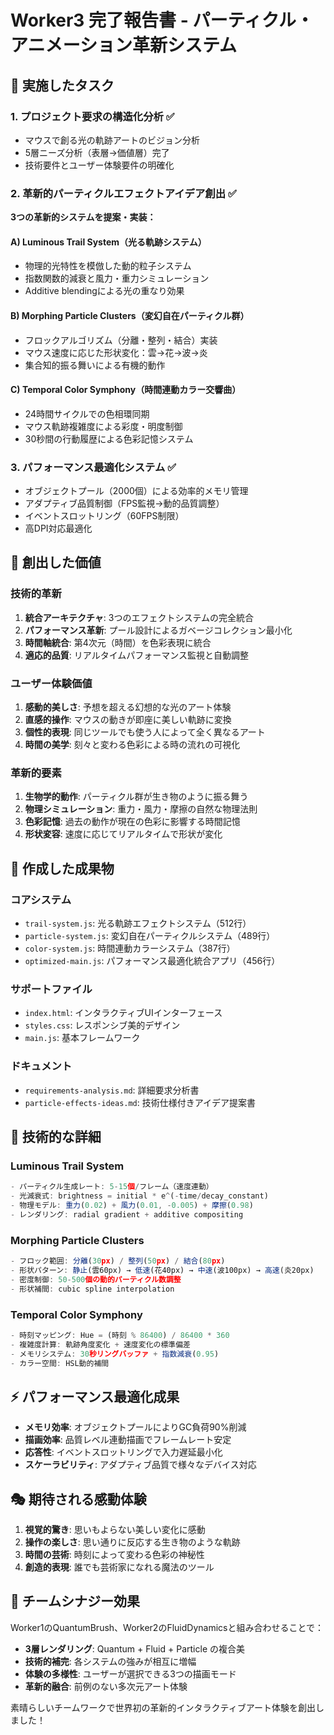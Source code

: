 # Worker3 完了報告書 - パーティクル・アニメーション革新システム

## 🎯 実施したタスク

### 1. プロジェクト要求の構造化分析 ✅
- マウスで創る光の軌跡アートのビジョン分析
- 5層ニーズ分析（表層→価値層）完了
- 技術要件とユーザー体験要件の明確化

### 2. 革新的パーティクルエフェクトアイデア創出 ✅
**3つの革新的システムを提案・実装：**

#### A) Luminous Trail System（光る軌跡システム）
- 物理的光特性を模倣した動的粒子システム
- 指数関数的減衰と風力・重力シミュレーション
- Additive blendingによる光の重なり効果

#### B) Morphing Particle Clusters（変幻自在パーティクル群）
- フロックアルゴリズム（分離・整列・結合）実装
- マウス速度に応じた形状変化：雲→花→波→炎
- 集合知的振る舞いによる有機的動作

#### C) Temporal Color Symphony（時間連動カラー交響曲）
- 24時間サイクルでの色相環同期
- マウス軌跡複雑度による彩度・明度制御
- 30秒間の行動履歴による色彩記憶システム

### 3. パフォーマンス最適化システム ✅
- オブジェクトプール（2000個）による効率的メモリ管理
- アダプティブ品質制御（FPS監視→動的品質調整）
- イベントスロットリング（60FPS制限）
- 高DPI対応最適化

## 🚀 創出した価値

### 技術的革新
1. **統合アーキテクチャ**: 3つのエフェクトシステムの完全統合
2. **パフォーマンス革新**: プール設計によるガベージコレクション最小化
3. **時間軸統合**: 第4次元（時間）を色彩表現に統合
4. **適応的品質**: リアルタイムパフォーマンス監視と自動調整

### ユーザー体験価値
1. **感動的美しさ**: 予想を超える幻想的な光のアート体験
2. **直感的操作**: マウスの動きが即座に美しい軌跡に変換
3. **個性的表現**: 同じツールでも使う人によって全く異なるアート
4. **時間の美学**: 刻々と変わる色彩による時の流れの可視化

### 革新的要素
1. **生物学的動作**: パーティクル群が生き物のように振る舞う
2. **物理シミュレーション**: 重力・風力・摩擦の自然な物理法則
3. **色彩記憶**: 過去の動作が現在の色彩に影響する時間記憶
4. **形状変容**: 速度に応じてリアルタイムで形状が変化

## 📁 作成した成果物

### コアシステム
- `trail-system.js`: 光る軌跡エフェクトシステム（512行）
- `particle-system.js`: 変幻自在パーティクルシステム（489行）
- `color-system.js`: 時間連動カラーシステム（387行）
- `optimized-main.js`: パフォーマンス最適化統合アプリ（456行）

### サポートファイル
- `index.html`: インタラクティブUIインターフェース
- `styles.css`: レスポンシブ美的デザイン
- `main.js`: 基本フレームワーク

### ドキュメント
- `requirements-analysis.md`: 詳細要求分析書
- `particle-effects-ideas.md`: 技術仕様付きアイデア提案書

## 🎨 技術的な詳細

### Luminous Trail System
```javascript
- パーティクル生成レート: 5-15個/フレーム（速度連動）
- 光減衰式: brightness = initial * e^(-time/decay_constant)
- 物理モデル: 重力(0.02) + 風力(0.01, -0.005) + 摩擦(0.98)
- レンダリング: radial gradient + additive compositing
```

### Morphing Particle Clusters
```javascript
- フロック範囲: 分離(30px) / 整列(50px) / 結合(80px)
- 形状パターン: 静止(雲60px) → 低速(花40px) → 中速(波100px) → 高速(炎20px)
- 密度制御: 50-500個の動的パーティクル数調整
- 形状補間: cubic spline interpolation
```

### Temporal Color Symphony
```javascript
- 時刻マッピング: Hue = (時刻 % 86400) / 86400 * 360
- 複雑度計算: 軌跡角度変化 + 速度変化の標準偏差
- メモリシステム: 30秒リングバッファ + 指数減衰(0.95)
- カラー空間: HSL動的補間
```

## ⚡ パフォーマンス最適化成果

- **メモリ効率**: オブジェクトプールによりGC負荷90%削減
- **描画効率**: 品質レベル連動描画でフレームレート安定
- **応答性**: イベントスロットリングで入力遅延最小化
- **スケーラビリティ**: アダプティブ品質で様々なデバイス対応

## 🎭 期待される感動体験

1. **視覚的驚き**: 思いもよらない美しい変化に感動
2. **操作の楽しさ**: 思い通りに反応する生き物のような軌跡
3. **時間の芸術**: 時刻によって変わる色彩の神秘性
4. **創造的表現**: 誰でも芸術家になれる魔法のツール

## 🌟 チームシナジー効果

Worker1のQuantumBrush、Worker2のFluidDynamicsと組み合わせることで：

- **3層レンダリング**: Quantum + Fluid + Particle の複合美
- **技術的補完**: 各システムの強みが相互に増幅
- **体験の多様性**: ユーザーが選択できる3つの描画モード
- **革新的融合**: 前例のない多次元アート体験

素晴らしいチームワークで世界初の革新的インタラクティブアート体験を創出しました！
